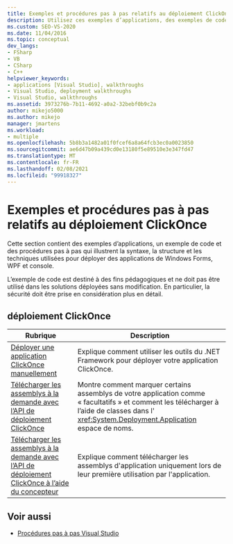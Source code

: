 ```yaml
---
title: Exemples et procédures pas à pas relatifs au déploiement ClickOnce | Microsoft Docs
description: Utilisez ces exemples d’applications, des exemples de code et des procédures pas à pas pour comprendre les techniques utilisées pour déployer des applications de Windows Forms, WPF et console.
ms.custom: SEO-VS-2020
ms.date: 11/04/2016
ms.topic: conceptual
dev_langs:
- FSharp
- VB
- CSharp
- C++
helpviewer_keywords:
- applications [Visual Studio], walkthroughs
- Visual Studio, deployment walkthroughs
- Visual Studio, walkthroughs
ms.assetid: 3973276b-7b11-4692-a0a2-32bebf0b9c2a
author: mikejo5000
ms.author: mikejo
manager: jmartens
ms.workload:
- multiple
ms.openlocfilehash: 5b8b3a1482a01f0fcef6a8a64fcb3ec0a0023850
ms.sourcegitcommit: ae6d47b09a439cd0e13180f5e89510e3e347fd47
ms.translationtype: MT
ms.contentlocale: fr-FR
ms.lasthandoff: 02/08/2021
ms.locfileid: "99918327"
---
```

# <a name="clickonce-deployment-samples-and-walkthroughs"></a>Exemples et procédures pas à pas relatifs au déploiement ClickOnce
Cette section contient des exemples d’applications, un exemple de code et des procédures pas à pas qui illustrent la syntaxe, la structure et les techniques utilisées pour déployer des applications de Windows Forms, WPF et console.

 L’exemple de code est destiné à des fins pédagogiques et ne doit pas être utilisé dans les solutions déployées sans modification. En particulier, la sécurité doit être prise en considération plus en détail.

## <a name="clickonce-deployment"></a>déploiement ClickOnce

|Rubrique|Description|
|-----------|-----------------|
|[Déployer une application ClickOnce manuellement](../deployment/walkthrough-manually-deploying-a-clickonce-application.md)|Explique comment utiliser les outils du .NET Framework pour déployer votre application ClickOnce.|
|[Télécharger les assemblys à la demande avec l’API de déploiement ClickOnce](../deployment/walkthrough-downloading-assemblies-on-demand-with-the-clickonce-deployment-api.md)|Montre comment marquer certains assemblys de votre application comme « facultatifs » et comment les télécharger à l’aide de classes dans l' <xref:System.Deployment.Application> espace de noms.|
|[Télécharger les assemblys à la demande avec l’API de déploiement ClickOnce à l’aide du concepteur](../deployment/walkthrough-downloading-assemblies-on-demand-with-the-clickonce-deployment-api-using-the-designer.md)|Explique comment télécharger les assemblys d'application uniquement lors de leur première utilisation par l'application.|

## <a name="see-also"></a>Voir aussi

- [Procédures pas à pas Visual Studio](/previous-versions/szatc41e(v=vs.110))